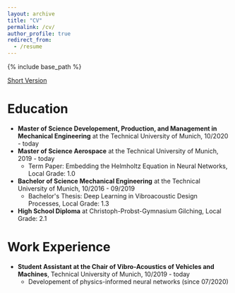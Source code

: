 ```yaml
---
layout: archive
title: "CV"
permalink: /cv/
author_profile: true
redirect_from:
  - /resume
---
```


{% include base_path %}

[Short Version](https://juliandwain.github.io/files/CV_Julian_Stang_ENG.pdf)

Education
=========

* **Master of Science Developement, Production, and Management in Mechanical Engineering** at the Technical University of Munich, 10/2020 - today
* **Master of Science Aerospace** at the Technical University of Munich, 2019 - today
  - Term Paper: Embedding the Helmholtz Equation in Neural Networks, Local Grade: 1.0
* **Bachelor of Science Mechanical Engineering** at the Technical University of Munich, 10/2016 - 09/2019
  - Bachelor's Thesis: Deep Learning in Vibroacoustic Design Processes, Local Grade: 1.3
* **High School Diploma** at Christoph-Probst-Gymnasium Gilching, Local Grade: 2.1

Work Experience
===============
* **Student Assistant at the Chair of Vibro-Acoustics of Vehicles and Machines**, Technical University of Munich, 10/2019 - today
  - Developement of physics-informed neural networks (since 07/2020)
